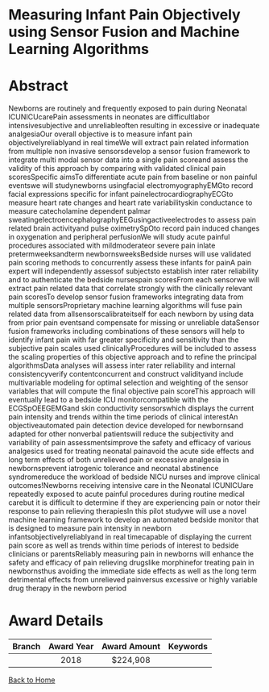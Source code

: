 
Measuring Infant Pain Objectively using Sensor Fusion and Machine Learning Algorithms
=====================================================================================

# Abstract


Newborns are routinely and frequently exposed to pain during Neonatal ICUNICUcarePain assessments in
neonates are difficultlabor intensivesubjective and unreliableoften resulting in excessive or inadequate
analgesiaOur overall objective is to measure infant pain objectivelyreliablyand in real timeWe will extract
pain related information from multiple non invasive sensorsdevelop a sensor fusion framework to integrate
multi modal sensor data into a single pain scoreand assess the validity of this approach by comparing with
validated clinical pain scoresSpecific aimsTo differentiate acute pain from baseline or non painful
eventswe will studynewborns usingfacial electromyographyEMGto record facial expressions specific
for infant painelectrocardiographyECGto measure heart rate changes and heart rate variabilityskin
conductance to measure catecholamine dependent palmar sweatingelectroencephalographyEEGusingactiveelectrodes to assess pain related brain activityand pulse oximetrySpOto record pain induced
changes in oxygenation and peripheral perfusionWe will study acute painful procedures associated with mildmoderateor severe pain inlate pretermweeksandterm newbornsweeksBedside
nurses will use validated pain scoring methods to concurrently assess these infants for painA pain expert will
independently assessof subjectsto establish inter rater reliability and to authenticate the bedside nursespain scoresFrom each sensorwe will extract pain related data that correlate strongly with the clinically
relevant pain scoresTo develop sensor fusion frameworks integrating data from multiple sensorsProprietary machine learning algorithms will fuse pain related data from allsensorscalibrateitself for each
newborn by using data from prior pain eventsand compensate for missing or unreliable dataSensor fusion
frameworks including combinations of these sensors will help to identify infant pain with far greater specificity
and sensitivity than the subjective pain scales used clinicallyProcedures will be included to assess the scaling
properties of this objective approach and to refine the principal algorithmsData analyses will assess inter rater
reliability and internal consistencyverify contentconcurrent and construct validityand include multivariable
modeling for optimal selection and weighting of the sensor variables that will compute the final objective pain
scoreThis approach will eventually lead to a bedside ICU monitorcompatible with the ECGSpOEEGEMGand skin conductivity sensorswhich displays the current pain intensity and trends within the time
periods of clinical interestAn objectiveautomated pain detection device developed for newbornsand
adapted for other nonverbal patientswill reduce the subjectivity and variability of pain assessmentsimprove
the safety and efficacy of various analgesics used for treating neonatal painavoid the acute side effects and
long term effects of both unrelieved pain or excessive analgesia in newbornsprevent iatrogenic tolerance and
neonatal abstinence syndromereduce the workload of bedside NICU nurses and improve clinical outcomes!Newborns receiving intensive care in the Neonatal ICUNICUare repeatedly exposed to acute painful
procedures during routine medical carebut it is difficult to determine if they are experiencing pain or notor
their response to pain relieving therapiesIn this pilot studywe will use a novel machine learning framework to
develop an automated bedside monitor that is designed to measure pain intensity in newborn infantsobjectivelyreliablyand in real timecapable of displaying the current pain score as well as trends within time
periods of interest to bedside clinicians or parentsReliably measuring pain in newborns will enhance the
safety and efficacy of pain relieving drugslike morphinefor treating pain in newbornsthus avoiding the
immediate side effects as well as the long term detrimental effects from unrelieved painversus excessive or
highly variable drug therapy in the newborn period  

# Award Details

|Branch|Award Year|Award Amount|Keywords|
| :---: | :---: | :---: | :---: |
||2018|$224,908||
  
  


[Back to Home](https://github.com/chrischow/dod_sbir_awards#2320)